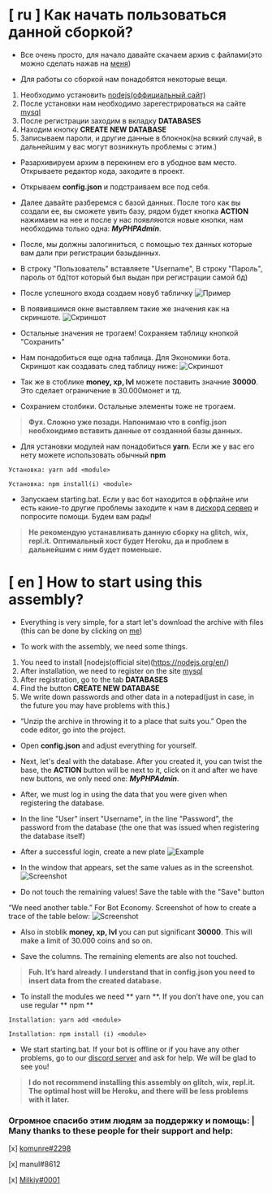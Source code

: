 # [ ru ] Как начать пользоваться данной сборкой?

- Все очень просто, для начало давайте скачаем архив с файлами(это можно сделать нажав на [меня](https://github.com/perssBest/MySql-bot/archive/master.zip))

- Для работы со сборкой нам понадобятся некоторые вещи. 
1) Необходимо установить [nodejs(оффициальный сайт)](https://nodejs.org/en/)
2) После установки нам необходимо зарегестрироваться на сайте [mysql](https://remotemysql.com/login.php)
3) После регистрации заходим в вкладку **DATABASES**
4) Находим кнопку **CREATE NEW DATABASE**
5) Записываем пароли, и другие данные в блокнок(на всякий случай, в дальнейшим у вас могут возникнуть проблемы с этим.)

- Разархивируем архим в перекинем его в убодное вам место. Открываете редактор кода, заходите в проект.

- Открываем **config.json** и подстраиваем все под себя.

- Далее давайте разберемся с базой данных. После того как вы создали ее, вы сможете увить базу, рядом будет кнопка **ACTION** нажимаем на нее и после у нас появляются новые кнопки, нам необходима только одна: ***MyPHPAdmin***.

- После, мы должны залогиниться, с помощью тех данных которые вам дали при регистрации базыданных.

- В строку "Пользователь" вставляете "Username", В строку "Пароль", пароль от бд(тот который был выдан при регистрации самой бд)

- После успешного входа создаем новуб табличку 
![Пример](https://cdn.discordapp.com/attachments/653197646823030824/669801093554896916/unknown.png)

- В появившимся окне выставляем такие же значения как на скриншоте.
![Скриншот](https://cdn.discordapp.com/attachments/653197646823030824/669802183805501450/unknown.png)

- Остальные значения не трогаем! Сохраняем таблицу кнопкой "Сохранить"

- Нам понадобиться еще одна таблица. Для Экономики бота. Скриншот как создавать след таблицу ниже:
![Скриншот](https://cdn.discordapp.com/attachments/653197646823030824/669804760400003072/unknown.png)

- Так же в стоблике **money, xp, lvl** можете поставить значние **30000**. Это сделает ограничение в 30.000монет и тд.

- Сохранием столбики. Остальные элементы тоже не трогаем.

> **Фух. Сложно уже позади. Напонимаю что в config.json необхоидимо вставить данные от созданной базы данных.**

- Для установки модулей нам понадобиться **yarn**. Если же у вас его нету можете использовать обычный **npm**

```
Установка: yarn add <module>

Установка: npm install(i) <module>
```

- Запускаем starting.bat. Если у вас бот находится в оффлайне или есть какие-то другие проблемы заходите к нам в [дискорд сервер](https://discord.gg/FcNPVK5) и попросите помощи. Будем вам рады!

> **Не рекомендую устанавливать данную сборку на glitch, wix, repl.it. Оптимальный хост будет Heroku, да и проблем в дальнейшим с ним будет поменьше.**




# [ en ] How to start using this assembly?

- Everything is very simple, for a start let's download the archive with files (this can be done by clicking on [me](https://github.com/perssBest/MySql-bot/archive/master.zip))

- To work with the assembly, we need some things.
1) You need to install [nodejs(official site)(https://nodejs.org/en/)
2) After installation, we need to register on the site [mysql](https://remotemysql.com/login.php)
3) After registration, go to the tab **DATABASES**
4) Find the button **CREATE NEW DATABASE**
5) We write down passwords and other data in a notepad(just in case, in the future you may have problems with this.)

- “Unzip the archive in throwing it to a place that suits you.” Open the code editor, go into the project.

- Open **config.json** and adjust everything for yourself.

- Next, let's deal with the database. After you created it, you can twist the base, the **ACTION** button will be next to it, click on it and after we have new buttons, we only need one: ***MyPHPAdmin***.

- After, we must log in using the data that you were given when registering the database.

- In the line "User" insert "Username", in the line "Password", the password from the database (the one that was issued when registering the database itself)

- After a successful login, create a new plate
![Example](https://cdn.discordapp.com/attachments/653197646823030824/669801093554896916/unknown.png)

- In the window that appears, set the same values as in the screenshot.
![Screenshot](https://cdn.discordapp.com/attachments/653197646823030824/669802183805501450/unknown.png)

- Do not touch the remaining values! Save the table with the "Save" button

“We need another table.” For Bot Economy. Screenshot of how to create a trace of the table below:
![Screenshot](https://cdn.discordapp.com/attachments/653197646823030824/669804760400003072/unknown.png)

- Also in stoblik **money, xp, lvl** you can put significant **30000**. This will make a limit of 30.000 coins and so on.

- Save the columns. The remaining elements are also not touched.

> **Fuh. It’s hard already. I understand that in config.json you need to insert data from the created database.**

- To install the modules we need ** yarn **. If you don’t have one, you can use regular ** npm **

```
Installation: yarn add <module>

Installation: npm install (i) <module>
```

- We start starting.bat. If your bot is offline or if you have any other problems, go to our [discord server](https://discord.gg/FcNPVK5) and ask for help. We will be glad to see you!

> **I do not recommend installing this assembly on glitch, wix, repl.it. The optimal host will be Heroku, and there will be less problems with it later.**

### **Огромное спасибо этим людям за поддержку и помощь: | Many thanks to these people for their support and help:**

[x] [komunre#2298](https://github.com/komunre)

[x] manul#8612 

[x] [Milkiy#0001](https://github.com/FletcherShiro)
